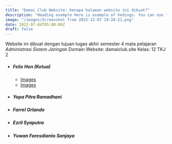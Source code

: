 ```yaml
---
title: "Damai Club Website: Kenapa halaman website ini dibuat?"
description: "Heading example Here is example of hedings. You can use this heading by following markdownify rules."
image: "/images/Screenshot from 2023-12-07 19-28-21.png"
date: 2022-07-04T05:00:00Z
draft: false
---
```


Website ini dibuat dengan tujuan tugas akhir semester 4 mata pelajaran *Administrasi Sistem Jaringan*
Domain Website: damaiclub.site
Kelas: 12 TKJ 2

- ##### Felix Hon (Ketua)
  - [Images](images/Felix-HonXI-TKJ-2.png)
  - [Images](images/Felix-HonXI-TKJ-2.png)
- ##### Yopa Pitra Ramadhani
- ##### Farrel Orlando
- ##### Ezril Syaputra
- ##### Yuwan Faresdianto Sanjaya



